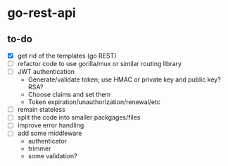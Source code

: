 # go-rest-api

## to-do
- [x] get rid of the templates (go REST)
- [ ] refactor code to use gorilla/mux or similar routing library
- [ ] JWT authentication
  - Generate/validate token; use HMAC or private key and public key? RSA?
  - Choose claims and set them
  - Token expiration/unauthorization/renewal/etc
- [ ] remain stateless
- [ ] split the code into smaller packgages/files
- [ ] improve error handling
- [ ] add some middleware
  - authenticator
  - trimmer
  - some validation?
